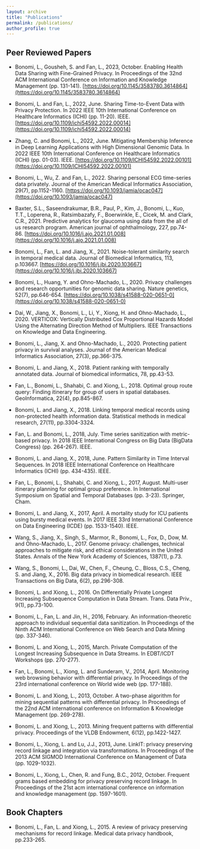 ```yaml
---
layout: archive
title: "Publications"
permalink: /publications/
author_profile: true
---
```



## Peer Reviewed Papers

- Bonomi, L., Gousheh, S. and Fan, L., 2023, October. Enabling Health Data Sharing with Fine-Grained Privacy. In Proceedings of the 32nd ACM International Conference on Information and Knowledge Management (pp. 131-141). [https://doi.org/10.1145/3583780.3614864](https://doi.org/10.1145/3583780.3614864)

- Bonomi, L. and Fan, L., 2022, June. Sharing Time-to-Event Data with Privacy Protection. In 2022 IEEE 10th International Conference on Healthcare Informatics (ICHI) (pp. 11-20). IEEE. [https://doi.org/10.1109/ichi54592.2022.00014](https://doi.org/10.1109/ichi54592.2022.00014)

- Zhang, C. and Bonomi, L., 2022, June. Mitigating Membership Inference in Deep Learning Applications with High Dimensional Genomic Data. In 2022 IEEE 10th International Conference on Healthcare Informatics (ICHI) (pp. 01-03). IEEE. [https://doi.org/10.1109/ICHI54592.2022.00101](https://doi.org/10.1109/ICHI54592.2022.00101)

- Bonomi, L., Wu, Z. and Fan, L., 2022. Sharing personal ECG time-series data privately. Journal of the American Medical Informatics Association, 29(7), pp.1152-1160. [https://doi.org/10.1093/jamia/ocac047](https://doi.org/10.1093/jamia/ocac047)

- Baxter, S.L., Saseendrakumar, B.R., Paul, P., Kim, J., Bonomi, L., Kuo, T.T., Loperena, R., Ratsimbazafy, F., Boerwinkle, E., Cicek, M. and Clark, C.R., 2021. Predictive analytics for glaucoma using data from the all of us research program. American journal of ophthalmology, 227, pp.74-86. [https://doi.org/10.1016/j.ajo.2021.01.008](https://doi.org/10.1016/j.ajo.2021.01.008)

- Bonomi, L., Fan, L. and Jiang, X., 2021. Noise-tolerant similarity search in temporal medical data. Journal of Biomedical Informatics, 113, p.103667. [https://doi.org/10.1016/j.jbi.2020.103667](https://doi.org/10.1016/j.jbi.2020.103667)

- Bonomi, L., Huang, Y. and Ohno-Machado, L., 2020. Privacy challenges and research opportunities for genomic data sharing. Nature genetics, 52(7), pp.646-654. [https://doi.org/10.1038/s41588-020-0651-0](https://doi.org/10.1038/s41588-020-0651-0)

- Dai, W., Jiang, X., Bonomi, L., Li, Y., Xiong, H. and Ohno-Machado, L., 2020. VERTICOX: Vertically Distributed Cox Proportional Hazards Model Using the Alternating Direction Method of Multipliers. IEEE Transactions on Knowledge and Data Engineering.

- Bonomi, L., Jiang, X. and Ohno-Machado, L., 2020. Protecting patient privacy in survival analyses. Journal of the American Medical Informatics Association, 27(3), pp.366-375.

- Bonomi, L. and Jiang, X., 2018. Patient ranking with temporally annotated data. Journal of biomedical informatics, 78, pp.43-53.

- Fan, L., Bonomi, L., Shahabi, C. and Xiong, L., 2018. Optimal group route query: Finding itinerary for group of users in spatial databases. GeoInformatica, 22(4), pp.845-867.

- Bonomi, L. and Jiang, X., 2018. Linking temporal medical records using non-protected health information data. Statistical methods in medical research, 27(11), pp.3304-3324.

- Fan, L. and Bonomi, L., 2018, July. Time series sanitization with metric-based privacy. In 2018 IEEE International Congress on Big Data (BigData Congress) (pp. 264-267). IEEE.

- Bonomi, L. and Jiang, X., 2018, June. Pattern Similarity in Time Interval Sequences. In 2018 IEEE International Conference on Healthcare Informatics (ICHI) (pp. 434-435). IEEE.

- Fan, L., Bonomi, L., Shahabi, C. and Xiong, L., 2017, August. Multi-user itinerary planning for optimal group preference. In International Symposium on Spatial and Temporal Databases (pp. 3-23). Springer, Cham.

- Bonomi, L. and Jiang, X., 2017, April. A mortality study for ICU patients using bursty medical events. In 2017 IEEE 33rd International Conference on Data Engineering (ICDE) (pp. 1533-1540). IEEE.

- Wang, S., Jiang, X., Singh, S., Marmor, R., Bonomi, L., Fox, D., Dow, M. and Ohno-Machado, L., 2017. Genome privacy: challenges, technical approaches to mitigate risk, and ethical considerations in the United States. Annals of the New York Academy of Sciences, 1387(1), p.73.

- Wang, S., Bonomi, L., Dai, W., Chen, F., Cheung, C., Bloss, C.S., Cheng, S. and Jiang, X., 2016. Big data privacy in biomedical research. IEEE Transactions on Big Data, 6(2), pp.296-308.

- Bonomi, L. and Xiong, L., 2016. On Differentially Private Longest Increasing Subsequence Computation in Data Stream. Trans. Data Priv., 9(1), pp.73-100.

- Bonomi, L., Fan, L. and Jin, H., 2016, February. An information-theoretic approach to individual sequential data sanitization. In Proceedings of the Ninth ACM International Conference on Web Search and Data Mining (pp. 337-346).

- Bonomi, L. and Xiong, L., 2015, March. Private Computation of the Longest Increasing Subsequence in Data Streams. In EDBT/ICDT Workshops (pp. 270-277).

- Fan, L., Bonomi, L., Xiong, L. and Sunderam, V., 2014, April. Monitoring web browsing behavior with differential privacy. In Proceedings of the 23rd international conference on World wide web (pp. 177-188).

- Bonomi, L. and Xiong, L., 2013, October. A two-phase algorithm for mining sequential patterns with differential privacy. In Proceedings of the 22nd ACM international conference on Information & Knowledge Management (pp. 269-278).

- Bonomi, L. and Xiong, L., 2013. Mining frequent patterns with differential privacy. Proceedings of the VLDB Endowment, 6(12), pp.1422-1427.

- Bonomi, L., Xiong, L. and Lu, J.J., 2013, June. LinkIT: privacy preserving record linkage and integration via transformations. In Proceedings of the 2013 ACM SIGMOD International Conference on Management of Data (pp. 1029-1032).

- Bonomi, L., Xiong, L., Chen, R. and Fung, B.C., 2012, October. Frequent grams based embedding for privacy preserving record linkage. In Proceedings of the 21st acm international conference on information and knowledge management (pp. 1597-1601).


## Book Chapters

- Bonomi, L., Fan, L. and Xiong, L., 2015. A review of privacy preserving mechanisms for record linkage. Medical data privacy handbook, pp.233-265.
